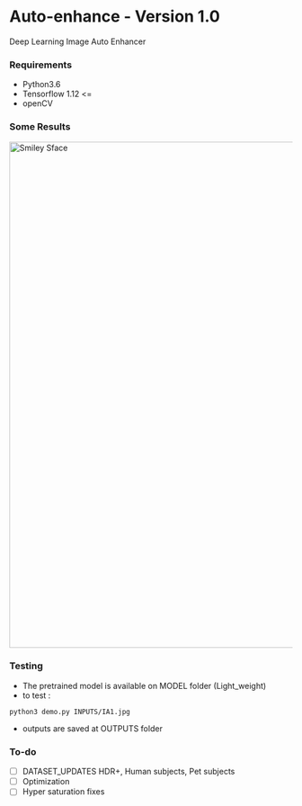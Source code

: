 # Auto-enhance - Version 1.0
Deep Learning Image Auto Enhancer

### Requirements 
 - Python3.6
 - Tensorflow 1.12 <= 
 - openCV
 

### Some Results
<img src="https://github.com/anish9/Image-Auto-Enhancer/blob/master/OUTPUTS/outs.jpg" alt="Smiley Sface" height="900" width="800">

### Testing 
- The pretrained model is available on MODEL folder (Light_weight)
- to test :

```
python3 demo.py INPUTS/IA1.jpg

```
- outputs are saved at OUTPUTS folder
 
### To-do
- [ ] DATASET_UPDATES HDR+, Human subjects, Pet subjects
- [ ] Optimization
- [ ] Hyper saturation fixes
